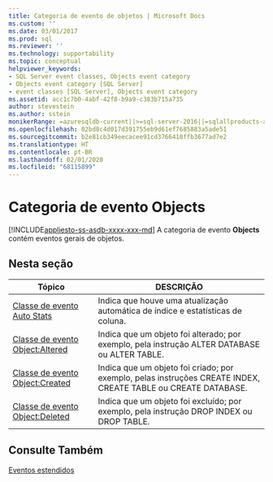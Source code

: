 ```yaml
---
title: Categoria de evento de objetos | Microsoft Docs
ms.custom: ''
ms.date: 03/01/2017
ms.prod: sql
ms.reviewer: ''
ms.technology: supportability
ms.topic: conceptual
helpviewer_keywords:
- SQL Server event classes, Objects event category
- Objects event category [SQL Server]
- event classes [SQL Server], Objects event category
ms.assetid: acc1c7b0-4abf-42f8-b9a9-c383b715a735
author: stevestein
ms.author: sstein
monikerRange: =azuresqldb-current||>=sql-server-2016||=sqlallproducts-allversions||>=sql-server-linux-2017||=azuresqldb-mi-current
ms.openlocfilehash: 02bd8c4d017d391755eb9d61ef7685883a5ade51
ms.sourcegitcommit: b2e81cb349eecacee91cd3766410ffb3677ad7e2
ms.translationtype: HT
ms.contentlocale: pt-BR
ms.lasthandoff: 02/01/2020
ms.locfileid: "68115899"
---
```

# <a name="objects-event-category"></a>Categoria de evento Objects
[!INCLUDE[appliesto-ss-asdb-xxxx-xxx-md](../../includes/appliesto-ss-asdb-xxxx-xxx-md.md)]
  A categoria de evento **Objects** contém eventos gerais de objetos.  
  
## <a name="in-this-section"></a>Nesta seção  
  
|Tópico|DESCRIÇÃO|  
|-----------|-----------------|  
|[Classe de evento Auto Stats](../../relational-databases/event-classes/auto-stats-event-class.md)|Indica que houve uma atualização automática de índice e estatísticas de coluna.|  
|[Classe de evento Object:Altered](../../relational-databases/event-classes/object-altered-event-class.md)|Indica que um objeto foi alterado; por exemplo, pela instrução ALTER DATABASE ou ALTER TABLE.|  
|[Classe de evento Object:Created](../../relational-databases/event-classes/object-created-event-class.md)|Indica que um objeto foi criado; por exemplo, pelas instruções CREATE INDEX, CREATE TABLE ou CREATE DATABASE.|  
|[Classe de evento Object:Deleted](../../relational-databases/event-classes/object-deleted-event-class.md)|Indica que um objeto foi excluído; por exemplo, pela instrução DROP INDEX ou DROP TABLE.|  
  
## <a name="see-also"></a>Consulte Também  
 [Eventos estendidos](../../relational-databases/extended-events/extended-events.md)  
  
  
